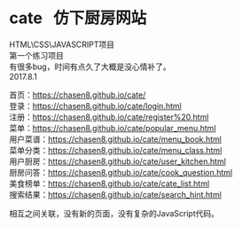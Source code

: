 # cate &nbsp; 仿下厨房网站<br>
HTML\CSS\JAVASCRIPT项目<br>
第一个练习项目<br>
有很多bug，时间有点久了大概是没心情补了。<br>
2017.8.1<br>

首页：https://chasen8.github.io/cate/<br>
登录：https://chasen8.github.io/cate/login.html<br>
注册：https://chasen8.github.io/cate/register%20.html<br>
菜单：https://chasen8.github.io/cate/popular_menu.html<br>
用户菜谱：https://chasen8.github.io/cate/menu_book.html<br>
菜单分类：https://chasen8.github.io/cate/menu_class.html<br>
用户厨房：https://chasen8.github.io/cate/user_kitchen.html<br>
厨房问答：https://chasen8.github.io/cate/cook_question.html<br>
美食榜单：https://chasen8.github.io/cate/cate_list.html<br>
搜索结果：https://chasen8.github.io/cate/search_hint.html<br>

相互之间关联，没有新的页面，没有复杂的JavaScript代码。

